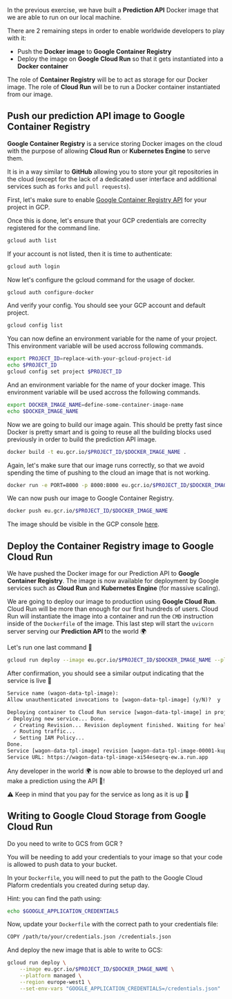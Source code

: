 
In the previous exercise, we have built a **Prediction API** Docker image that we are able to run on our local machine.

There are 2 remaining steps in order to enable worldwide developers to play with it:
- Push the **Docker image** to **Google Container Registry**
- Deploy the image on **Google Cloud Run** so that it gets instantiated into a **Docker container**

The role of **Container Registry** will be to act as storage for our Docker image.
The role of **Cloud Run** will be to run a Docker container instantiated from our image.

## Push our prediction API image to Google Container Registry

**Google Container Registry** is a service storing Docker images on the cloud with the purpose of allowing **Cloud Run** or **Kubernetes Engine** to serve them.

It is in a way similar to **GitHub** allowing you to store your git repositories in the cloud (except for the lack of a dedicated user interface and additional services such as `forks` and `pull requests`).

First, let's make sure to enable [Google Container Registry API](https://console.cloud.google.com/flows/enableapi?apiid=containerregistry.googleapis.com&redirect=https://cloud.google.com/container-registry/docs/quickstart) for your project in GCP.

Once this is done, let's ensure that your GCP credentials are correclty registered for the command line.

``` bash
gcloud auth list
```

If your account is not listed, then it is time to authenticate:

``` bash
gcloud auth login
```

Now let's configure the gcloud command for the usage of docker.

``` bash
gcloud auth configure-docker
```

And verify your config. You should see your GCP account and default project.

``` bash
gcloud config list
```

You can now define an environment variable for the name of your project.
This environment variable will be used accross following commands.

``` bash
export PROJECT_ID=replace-with-your-gcloud-project-id
echo $PROJECT_ID
gcloud config set project $PROJECT_ID
```

And an environment variable for the name of your docker image.
This environment variable will be used accross the following commands.

``` bash
export DOCKER_IMAGE_NAME=define-some-container-image-name
echo $DOCKER_IMAGE_NAME
```

Now we are going to build our image again.
This should be pretty fast since Docker is pretty smart and is going to reuse all the building blocks used previously in order to build the prediction API image.

``` bash
docker build -t eu.gcr.io/$PROJECT_ID/$DOCKER_IMAGE_NAME .
```

Again, let's make sure that our image runs correctly, so that we avoid spending the time of pushing to the cloud an image that is not working.

``` bash
docker run -e PORT=8000 -p 8000:8000 eu.gcr.io/$PROJECT_ID/$DOCKER_IMAGE_NAME
```

We can now push our image to Google Container Registry.

``` bash
docker push eu.gcr.io/$PROJECT_ID/$DOCKER_IMAGE_NAME
```

The image should be visible in the GCP console [here](https://console.cloud.google.com/gcr/).

## Deploy the Container Registry image to Google Cloud Run

We have pushed the Docker image for our Prediction API to **Google Container Registry**. The image is now available for deployment by Google services such as **Cloud Run** and **Kubernetes Engine** (for massive scaling).

We are going to deploy our image to production using **Google Cloud Run**. Cloud Run will be more than enough for our first hundreds of users. Cloud Run will instantiate the image into a container and run the `CMD` instruction inside of the `Dockerfile` of the image. This last step will start the `uvicorn` server serving our **Prediction API** to the world 🌍

Let's run one last command 🤞

``` bash
gcloud run deploy --image eu.gcr.io/$PROJECT_ID/$DOCKER_IMAGE_NAME --platform managed --region europe-west1
```

After confirmation, you should see a similar output indicating that the service is live 🎉

``` txt
Service name (wagon-data-tpl-image):
Allow unauthenticated invocations to [wagon-data-tpl-image] (y/N)?  y

Deploying container to Cloud Run service [wagon-data-tpl-image] in project [le-wagon-data] region [europe-west1]
✓ Deploying new service... Done.
  ✓ Creating Revision... Revision deployment finished. Waiting for health check to begin.
  ✓ Routing traffic...
  ✓ Setting IAM Policy...
Done.
Service [wagon-data-tpl-image] revision [wagon-data-tpl-image-00001-kup] has been deployed and is serving 100 percent of traffic.
Service URL: https://wagon-data-tpl-image-xi54eseqrq-ew.a.run.app
```

Any developer in the world 🌍 is now able to browse to the deployed url and make a prediction using the API 🤖!

⚠️ Keep in mind that you pay for the service as long as it is up 💸

## Writing to Google Cloud Storage from Google Cloud Run

Do you need to write to GCS from GCR ?

You will be needing to add your credentials to your image so that your code is allowed to push data to your bucket.

In your `Dockerfile`, you will need to put the path to the Google Cloud Plaform credentials you created during setup day.

Hint: you can find the path using:

``` bash
echo $GOOGLE_APPLICATION_CREDENTIALS
```

Now, update your `Dockerfile` with the correct path to your credentials file:

``` bash
COPY /path/to/your/credentials.json /credentials.json
```

And deploy the new image that is able to write to GCS:

``` bash
gcloud run deploy \
    --image eu.gcr.io/$PROJECT_ID/$DOCKER_IMAGE_NAME \
    --platform managed \
    --region europe-west1 \
    --set-env-vars "GOOGLE_APPLICATION_CREDENTIALS=/credentials.json"
```

